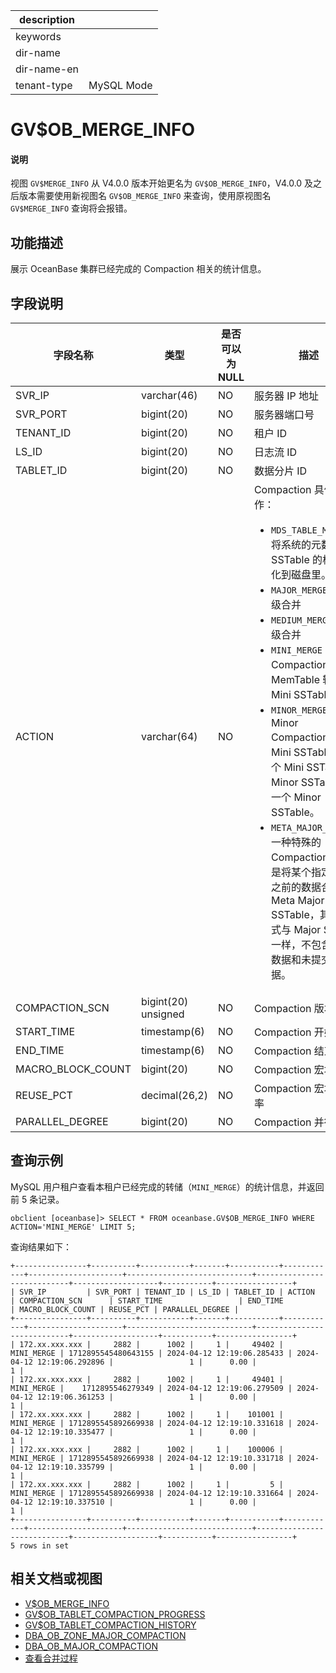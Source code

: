 |description||
|---|---|
|keywords||
|dir-name||
|dir-name-en||
|tenant-type|MySQL Mode|

# GV$OB_MERGE_INFO

<main id="notice" type='explain'>
<h4>说明</h4>
<p>视图 <code>GV$MERGE_INFO</code> 从 V4.0.0 版本开始更名为 <code>GV$OB_MERGE_INFO</code>，V4.0.0 及之后版本需要使用新视图名 <code>GV$OB_MERGE_INFO</code> 来查询，使用原视图名 <code>GV$MERGE_INFO</code> 查询将会报错。</p>
</main>

## 功能描述

展示 OceanBase 集群已经完成的 Compaction 相关的统计信息。

## 字段说明

|       字段名称        |      类型       | 是否可以为 NULL |                                 描述                                  |
|-------------------|---------------|------------|-----------------------------------------------------------------------------------------------------|
| SVR_IP            | varchar(46)   | NO         | 服务器 IP 地址                                                           |
| SVR_PORT          | bigint(20)    | NO         | 服务器端口号                                                              |
| TENANT_ID         | bigint(20)    | NO         | 租户 ID                                                               |
| LS_ID             | bigint(20)    | NO         | 日志流 ID                                                              |
| TABLET_ID         | bigint(20)    | NO         | 数据分片 ID                                                             |
| ACTION            | varchar(64)   | NO         | Compaction 具体动作：<ul><li>`MDS_TABLE_MERGE`：将系统的元数据按照 SSTable 的格式持久化到磁盘里。</li> <li>`MAJOR_MERGE`：租户级合并</li> <li>`MEDIUM_MERGE`：分区级合并</li> <li>`MINI_MERGE`：Mini Compaction，将 MemTable 转变成 Mini SSTable。</li> <li>`MINOR_MERGE`：Minor Compaction，多个 Mini SSTable 或多个 Mini SSTable 与 Minor SSTable 合成一个 Minor SSTable。</li> <li>`META_MAJOR_MERGE`：一种特殊的 Compaction 类型，是将某个指定时间点之前的数据合成一个 Meta Major SSTable，其数据格式与 Major SSTable 一样，不包含多版本数据和未提交事务数据。</li></ul>   |
| COMPACTION_SCN    | bigint(20) unsigned    | NO         | Compaction 版本号                                                      |
| START_TIME        | timestamp(6)  | NO         | Compaction 开始时间                                                     |
| END_TIME          | timestamp(6)  | NO         | Compaction 结束时间                                                     |
| MACRO_BLOCK_COUNT | bigint(20)    | NO         | Compaction 宏块总数                                                     |
| REUSE_PCT         | decimal(26,2) | NO         | Compaction 宏块重用率                                                    |
| PARALLEL_DEGREE   | bigint(20)    | NO         | Compaction 并行度                                                      |

## 查询示例

MySQL 用户租户查看本租户已经完成的转储（`MINI_MERGE`）的统计信息，并返回前 5 条记录。

```shell
obclient [oceanbase]> SELECT * FROM oceanbase.GV$OB_MERGE_INFO WHERE ACTION='MINI_MERGE' LIMIT 5;
```

查询结果如下：

```shell
+----------------+----------+-----------+-------+-----------+------------+---------------------+----------------------------+----------------------------+-------------------+-----------+-----------------+
| SVR_IP         | SVR_PORT | TENANT_ID | LS_ID | TABLET_ID | ACTION     | COMPACTION_SCN      | START_TIME                 | END_TIME                   | MACRO_BLOCK_COUNT | REUSE_PCT | PARALLEL_DEGREE |
+----------------+----------+-----------+-------+-----------+------------+---------------------+----------------------------+----------------------------+-------------------+-----------+-----------------+
| 172.xx.xxx.xxx |     2882 |      1002 |     1 |     49402 | MINI_MERGE | 1712895545480643155 | 2024-04-12 12:19:06.285433 | 2024-04-12 12:19:06.292896 |                 1 |      0.00 |               1 |
| 172.xx.xxx.xxx |     2882 |      1002 |     1 |     49401 | MINI_MERGE |    1712895546279349 | 2024-04-12 12:19:06.279509 | 2024-04-12 12:19:06.361253 |                 1 |      0.00 |               1 |
| 172.xx.xxx.xxx |     2882 |      1002 |     1 |    101001 | MINI_MERGE | 1712895545892669938 | 2024-04-12 12:19:10.331618 | 2024-04-12 12:19:10.335477 |                 1 |      0.00 |               1 |
| 172.xx.xxx.xxx |     2882 |      1002 |     1 |    100006 | MINI_MERGE | 1712895545892669938 | 2024-04-12 12:19:10.331718 | 2024-04-12 12:19:10.335799 |                 1 |      0.00 |               1 |
| 172.xx.xxx.xxx |     2882 |      1002 |     1 |         5 | MINI_MERGE | 1712895545892669938 | 2024-04-12 12:19:10.331664 | 2024-04-12 12:19:10.337510 |                 1 |      0.00 |               1 |
+----------------+----------+-----------+-------+-----------+------------+---------------------+----------------------------+----------------------------+-------------------+-----------+-----------------+
5 rows in set
```

## 相关文档或视图

* [V$OB_MERGE_INFO](8800.v-merge_info-of-mysql-mode.md)
* [GV$OB_TABLET_COMPACTION_PROGRESS](1100.gv-ob_tablet_compaction_progress-of-mysql-mode.md)
* [GV$OB_TABLET_COMPACTION_HISTORY](1000.gv-ob_tablet_compaction_history-of-mysql-mode.md)
* [DBA_OB_ZONE_MAJOR_COMPACTION](../200.dictionary-view-of-mysql-mode/6200.oceanbase-dba_ob_zone_major_compaction-of-mysql-mode.md)
* [DBA_OB_MAJOR_COMPACTION](../200.dictionary-view-of-mysql-mode/4500.oceanbase-dba_ob_major_compaction-of-mysql-mode.md)
* [查看合并过程](../../../200.system-management/500.manage-data-storage/200.merge-management/500.view-merge-process.md)
